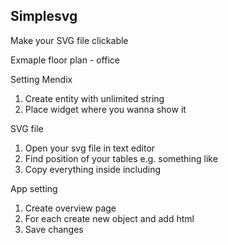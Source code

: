## Simplesvg
Make your SVG file clickable

Exmaple floor plan - office

Setting Mendix
1. Create entity with unlimited string
2. Place widget where you wanna show it

SVG file

1. Open your svg file in text editor
2. Find position of your tables e.g. something like <g></g>
3. Copy everything inside including <g></g>

App setting

1. Create overview page
2. For each <g></g> create new object and add html
3. Save changes